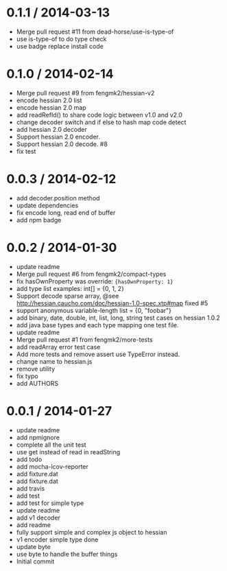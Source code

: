 
0.1.1 / 2014-03-13
==================

  * Merge pull request #11 from dead-horse/use-is-type-of
  * use is-type-of to do type check
  * use badge replace install code

0.1.0 / 2014-02-14
==================

  * Merge pull request #9 from fengmk2/hessian-v2
  * encode hessian 2.0 list
  * encode hessian 2.0 map
  * add readRefId() to share code logic between v1.0 and v2.0
  * change decoder switch and if else to hash map code detect
  * add hessian 2.0 decoder
  * Support hessian 2.0 encoder.
  * Support hessian 2.0 decode. #8
  * fix test

0.0.3 / 2014-02-12
==================

  * add decoder.position method
  * update dependencies
  * fix encode long, read end of buffer
  * add npm badge

0.0.2 / 2014-01-30
==================

  * update readme
  * Merge pull request #6 from fengmk2/compact-types
  * fix hasOwnProperty was override: `{hasOwnProperty: 1}`
  * add type list examples: int[] = {0, 1, 2}
  * Support decode sparse array, @see http://hessian.caucho.com/doc/hessian-1.0-spec.xtp#map fixed #5
  * support anonymous variable-length list = {0, "foobar"}
  * add binary, date, double, int, list, long, string test cases on hessian 1.0.2
  * add java base types and each type mapping one test file.
  * update readme
  * Merge pull request #1 from fengmk2/more-tests
  * add readArray error test case
  * Add more tests and remove assert use TypeError instead.
  * change name to hessian.js
  * remove utility
  * fix typo
  * add AUTHORS

0.0.1 / 2014-01-27
==================

  * update readme
  * add npmignore
  * complete all the unit test
  * use get instead of read in readString
  * add todo
  * add mocha-lcov-reporter
  * add fixture.dat
  * add fixture.dat
  * add travis
  * add test
  * add test for simple type
  * update readme
  * add v1 decoder
  * add readme
  * fully support simple and complex js object to hessian
  * v1 encoder simple type done
  * update byte
  * use byte to handle the buffer things
  * Initial commit
